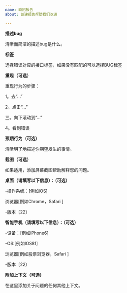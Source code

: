 ```yaml
---
name: 缺陷报告
about: 创建报告帮助我们改进

---
```


**描述bug**

清晰而简洁的描述bug是什么。

**标签**

选择错误对应的接口标签，如果没有匹配的可以选择BUG标签


**重现（可选）**

重现行为的步骤：

1。去“…”

2。点击“…”

三。向下滚动到“…”

4。看到错误


**预期行为（可选）**

清晰明了地描述你期望发生的事情。


**截图（可选）**

如果适用，添加屏幕截图帮助解释您的问题。



**桌面（请填写以下信息）：（可选）**

-操作系统：[例如iOS]

浏览器[例如Chrome，Safari ]

-版本〔22〕


**智能手机（请填写以下信息）：（可选）**

-设备：[例如iPhone6]

-OS:[例如IOS81]

浏览器[例如股票浏览器，Safari ]

-版本〔22〕



**附加上下文（可选）**

在这里添加关于问题的任何其他上下文。
